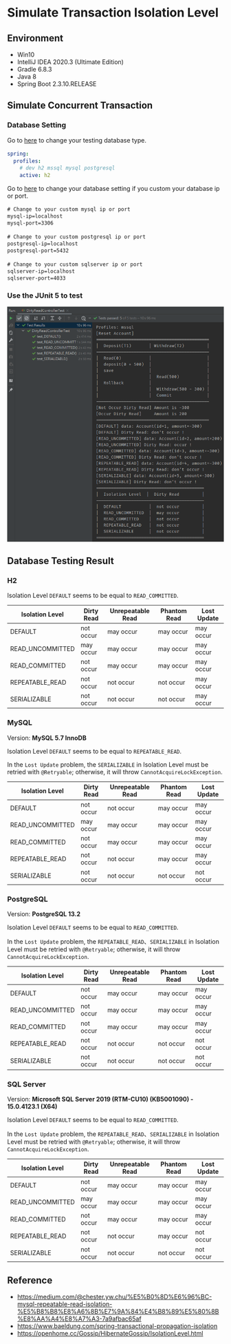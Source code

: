 # Simulate Transaction Isolation Level

## Environment
- Win10
- IntelliJ IDEA 2020.3 (Ultimate Edition)
- Gradle 6.8.3
- Java 8
- Spring Boot 2.3.10.RELEASE

## Simulate Concurrent Transaction

###  Database Setting

Go to [here](src/main/resources/config/application.yml) to change your testing database type.
```yaml
spring:
  profiles:
    # dev h2 mssql mysql postgresql
    active: h2
```

Go to [here](src/main/resources/config/database-setting.properties) to change your database setting if you custom your database ip or port.
```properties
# Change to your custom mysql ip or port
mysql-ip=localhost
mysql-port=3306

# Change to your custom postgresql ip or port
postgresql-ip=localhost
postgresql-port=5432

# Change to your custom sqlserver ip or port
sqlserver-ip=localhost
sqlserver-port=4033
```

### Use the JUnit 5 to test

![001](images/001.png)


## Database Testing Result

### H2

Isolation Level `DEFAULT` seems to be equal to `READ_COMMITTED`.

| Isolation Level | Dirty Read | Unrepeatable Read | Phantom Read | Lost Update |
| --------------- | ---------- | ----------------- | ------------ | ----------- |
| DEFAULT         | not occur  | may occur         | may occur    | may occur   |
| READ_UNCOMMITTED| may occur  | may occur         | may occur    | may occur   |
| READ_COMMITTED  | not occur  | may occur         | may occur    | may occur   |
| REPEATABLE_READ | not occur  | not occur         | not occur    | may occur   |
| SERIALIZABLE    | not occur  | not occur         | not occur    | may occur   |

### MySQL

Version: **MySQL 5.7 InnoDB**

Isolation Level `DEFAULT` seems to be equal to `REPEATABLE_READ`.

In the `Lost Update` problem, the `SERIALIZABLE` in Isolation Level must be retried with `@Retryable`; otherwise, it will throw `CannotAcquireLockException`.

| Isolation Level  | Dirty Read | Unrepeatable Read | Phantom Read | Lost Update |
| ---------------- | ---------- | ----------------- | ------------ | ----------- |
| DEFAULT          | not occur  | not occur         | may occur    | may occur   |
| READ_UNCOMMITTED | may occur  | may occur         | may occur    | may occur   |
| READ_COMMITTED   | not occur  | may occur         | may occur    | may occur   |
| REPEATABLE_READ  | not occur  | not occur         | may occur    | may occur   |
| SERIALIZABLE     | not occur  | not occur         | not occur    | not occur   |

### PostgreSQL 

Version: **PostgreSQL 13.2**

Isolation Level `DEFAULT` seems to be equal to `READ_COMMITTED`.

In the `Lost Update` problem, the `REPEATABLE_READ`、`SERIALIZABLE` in Isolation Level must be retried with `@Retryable`; otherwise, it will throw `CannotAcquireLockException`.

| Isolation Level  | Dirty Read | Unrepeatable Read | Phantom Read | Lost Update |
| ---------------- | ---------- | ----------------- | ------------ | ----------- |
| DEFAULT          | not occur  | may occur         | may occur    | may occur   |
| READ_UNCOMMITTED | not occur  | may occur         | may occur    | may occur   |
| READ_COMMITTED   | not occur  | may occur         | may occur    | may occur   |
| REPEATABLE_READ  | not occur  | not occur         | not occur    | not occur   |
| SERIALIZABLE     | not occur  | not occur         | not occur    | not occur   |

### SQL Server

Version: **Microsoft SQL Server 2019 (RTM-CU10) (KB5001090) - 15.0.4123.1 (X64)**

Isolation Level `DEFAULT` seems to be equal to `READ_COMMITTED`.

In the `Lost Update` problem, the `REPEATABLE_READ`、`SERIALIZABLE` in Isolation Level must be retried with `@Retryable`; otherwise, it will throw `CannotAcquireLockException`.

| Isolation Level  | Dirty Read | Unrepeatable Read | Phantom Read | Lost Update |
| ---------------- | ---------- | ----------------- | ------------ | ----------- |
| DEFAULT          | not occur  | may occur         | may occur    | may occur   |
| READ_UNCOMMITTED | may occur  | may occur         | may occur    | may occur   |
| READ_COMMITTED   | not occur  | may occur         | may occur    | may occur   |
| REPEATABLE_READ  | not occur  | not occur         | may occur    | not occur   |
| SERIALIZABLE     | not occur  | not occur         | not occur    | not occur   |


## Reference
- https://medium.com/@chester.yw.chu/%E5%B0%8D%E6%96%BC-mysql-repeatable-read-isolation-%E5%B8%B8%E8%A6%8B%E7%9A%84%E4%B8%89%E5%80%8B%E8%AA%A4%E8%A7%A3-7a9afbac65af
- https://www.baeldung.com/spring-transactional-propagation-isolation
- https://openhome.cc/Gossip/HibernateGossip/IsolationLevel.html